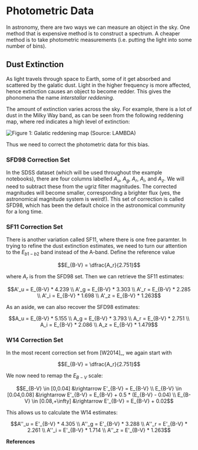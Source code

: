 Photometric Data
================

In astronomy, there are two ways we can measure an object in the sky.
One method that is expensive method is to construct a spectrum. A
cheaper method is to take photometric measurements (i.e. putting the
light into some number of bins).

Dust Extinction
---------------

As light travels through space to Earth, some of it get absorbed and
scattered by the galatic dust. Light in the higher frequency is more
affected, hence extinction causes an object to become redder. This gives
the phonomena the name *interstallar reddening*.

The amount of extinction varies across the sky. For example, there is a
lot of dust in the Milky Way band, as can be seen from the following
reddening map, where red indicates a high level of extinction:

![Figure 1: Galatic reddening map (Source:
LAMBDA)](_static/galatic_reddening_ebv_map_sfd98.png)

Thus we need to correct the photometric data for this bias.

### SFD98 Correction Set

In the SDSS dataset (which will be used throughout the example
notebooks), there are four columns labelled $A_u$, $A_g$, $A_r$, $A_i$,
and $A_z$. We will need to subtract these from the ugriz filter
magnitudes. The corrected magnitudes will become smaller, corresponding
a brighter flux (yes, the astronomical magnitude system is weird!). This
set of correction is called SFD98, which has been the default choice in
the astronomical community for a long time.

### SF11 Correction Set

There is another variation called SF11, where there is one free
paramter. In trying to refine the dust extinction estimates, we need to
turn our attention to the $E_{b1-b2}$ band instead of the A-band. Define
the reference value

$$E_{B-V} = \dfrac{A_r}{2.751}$$

where $A_r$ is from the SFD98 set. Then we can retrieve the SF11
estimates:

$$A'_u = E_{B-V} * 4.239 \\
 A'_g = E_{B-V} * 3.303 \\
 A'_r = E_{B-V} * 2.285 \\
 A'_i = E_{B-V} * 1.698 \\
 A'_z = E_{B-V} * 1.263$$

As an aside, we can also recover the SFD98 estimates:

$$A_u = E_{B-V} * 5.155 \\
 A_g = E_{B-V} * 3.793 \\
 A_r = E_{B-V} * 2.751 \\
 A_i = E_{B-V} * 2.086 \\
 A_z = E_{B-V} * 1.479$$

### W14 Correction Set

In the most recent correction set from [W2014]\_, we again start with

$$E_{B-V} = \dfrac{A_r}{2.751}$$

We now need to remap the $E_{B-V}$ scale:

$$E_{B-V} \in [0,0.04]
     &\rightarrow E'_{B-V} = E_{B-V} \\
 E_{B-V} \in [0.04,0.08]
     &\rightarrow   E'_{B-V} = E_{B-V} + 0.5 * (E_{B-V} - 0.04) \\
 E_{B-V} \in [0.08,+\infty]
     &\rightarrow E'_{B-V} = E_{B-V} + 0.02$$

This allows us to calculate the W14 estimates:

$$A''_u = E'_{B-V} * 4.305 \\
 A''_g = E'_{B-V} * 3.288 \\
 A''_r = E'_{B-V} * 2.261 \\
 A''_i = E'_{B-V} * 1.714 \\
 A''_z = E'_{B-V} * 1.263$$

**References**

